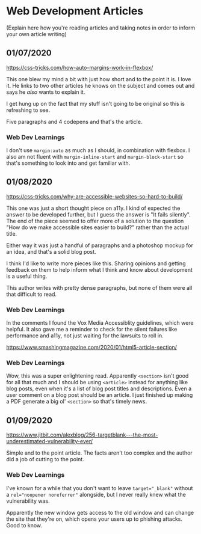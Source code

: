 # Web Development Articles

(Explain here how you're reading articles and taking notes in order to inform your own article writing)

## 01/07/2020

https://css-tricks.com/how-auto-margins-work-in-flexbox/

This one blew my mind a bit with just how short and to the point it is. I love it. He links to two other articles he knows on the subject and comes out and says he _also_ wants to explain it.

I get hung up on the fact that my stuff isn't going to be original so this is refreshing to see.

Five paragraphs and 4 codepens and that's the article.

### Web Dev Learnings

I don't use `margin:auto` as much as I should, in combination with flexbox. I also am not fluent with `margin-inline-start` and `margin-block-start` so that's something to look into and get familiar with.

## 01/08/2020

https://css-tricks.com/why-are-accessible-websites-so-hard-to-build/

This one was just a short thought piece on a11y. I kind of expected the answer to be developed further, but I guess the answer is "It fails silently". The end of the piece seemed to offer more of a solution to the question "How do we make accessible sites easier to build?" rather than the actual title.

Either way it was just a handful of paragraphs and a photoshop mockup for an idea, and that's a solid blog post.

I think I'd like to write more pieces like this. Sharing opinions and getting feedback on them to help inform what I think and know about development is a useful thing.

This author writes with pretty dense paragraphs, but none of them were all that difficult to read.

### Web Dev Learnings

In the comments I found the Vox Media Accessiblity guidelines, which were helpful. It also gave me a reminder to check for the silent failures like performance and a11y, not just waiting for the lawsuits to roll in.

https://www.smashingmagazine.com/2020/01/html5-article-section/

### Web Dev Learnings

Wow, this was a super enlightening read. Apparently `<section>` isn't good for all that much and I should be using `<article>` instead for anything like blog posts, even when it's a list of blog post titles and descriptions. Even a user comment on a blog post should be an article. I just finished up making a PDF generate a big ol' `<section>` so that's timely news.


## 01/09/2020

https://www.jitbit.com/alexblog/256-targetblank---the-most-underestimated-vulnerability-ever/

Simple and to the point article. The facts aren't too complex and the author did a job of cutting to the point. 

### Web Dev Learnings
I've known for a while that you don't want to leave `target="_blank"` without a `rel="noopener noreferrer"` alongside, but I never really knew what the vulnerability was. 

Apparently the new window gets access to the old window and can change the site that they're on, which opens your users up to phishing attacks. Good to know.

